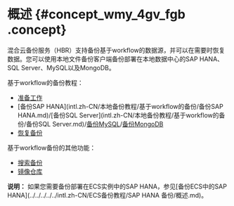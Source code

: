 # 概述 {#concept_wmy_4gv_fgb .concept}

混合云备份服务（HBR）支持备份基于workflow的数据源，并可以在需要时恢复数据。您可以使用本地文件备份客户端备份部署在本地数据中心的SAP HANA、SQL Server、MySQL以及MongoDB。

基于workflow的备份教程：

-   [准备工作](intl.zh-CN/本地备份教程/基于workflow的备份/准备工作.md)
-   [备份SAP HANA](intl.zh-CN/本地备份教程/基于workflow的备份/备份SAP HANA.md)/[备份SQL Server](intl.zh-CN/本地备份教程/基于workflow的备份/备份SQL Server.md)/[备份MySQL](intl.zh-CN/本地备份教程/基于workflow的备份/备份MySQL.md)/[备份MongoDB](intl.zh-CN/本地备份教程/基于workflow的备份/备份MongoDB.md)
-   [恢复备份](intl.zh-CN/本地备份教程/基于workflow的备份/恢复备份.md)

基于workflow备份的其他功能：

-   [搜索备份](intl.zh-CN/本地备份教程/基于workflow的备份/备份搜索.md)
-   [镜像仓库](intl.zh-CN/本地备份教程/基于workflow的备份/镜像仓库.md)

**说明：** 如果您需要备份部署在ECS实例中的SAP HANA，参见[备份ECS中的SAP HANA](../../../../../intl.zh-CN/ECS备份教程/SAP HANA 备份/概述.md)。

